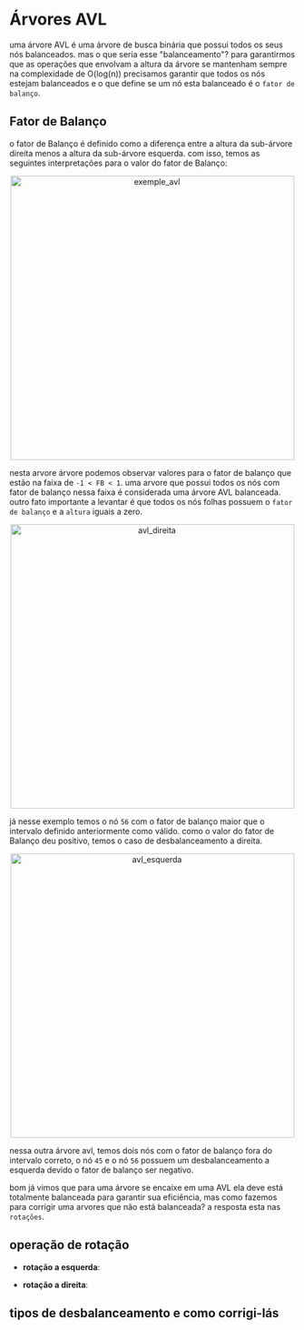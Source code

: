 # Árvores AVL

uma árvore AVL é uma árvore de busca binária que possui todos os seus nós balanceados. mas o que seria esse "balanceamento"? para garantirmos que as operações que envolvam a altura da árvore se mantenham sempre na complexidade de O(log(n)) precisamos garantir que todos os nós estejam balanceados e o que define se um nó esta balanceado é o `fator de balanço`.

## Fator de Balanço 

o fator de Balanço é definido como a diferença entre a altura da sub-árvore direita menos a altura da sub-árvore esquerda. com isso, temos as seguintes interpretações para o valor do fator de Balanço:

<p align="center">
  <img src="https://github.com/CarlosG18/edi_dca0208/blob/main/conteudos/arvores/exemplo_avl.png" alt="exemple_avl" width="500">
</p>

nesta arvore árvore podemos observar valores para o fator de balanço que estão na faixa de `-1 < FB < 1`. uma arvore que possui todos os nós com fator de balanço nessa faixa é considerada uma árvore AVL balanceada. outro fato importante a levantar é que todos os nós folhas possuem o `fator de balanço` e a `altura` iguais a zero.

<p align="center">
  <img src="https://github.com/CarlosG18/edi_dca0208/blob/main/conteudos/arvores/avl_direita.png" alt="avl_direita" width="500">
</p>

já nesse exemplo temos o nó `56` com o fator de balanço maior que o intervalo definido anteriormente como válido. como o valor do fator de Balanço deu positivo, temos o caso de desbalanceamento a direita.

<p align="center">
  <img src="https://github.com/CarlosG18/edi_dca0208/blob/main/conteudos/arvores/avl_esquerda.png" alt="avl_esquerda" width="500">
</p>

nessa outra árvore avl, temos dois nós com o fator de balanço fora do intervalo correto, o nó `45` e o nó `56` possuem um desbalanceamento a esquerda devido o fator de balanço ser negativo.

bom já vimos que para uma árvore se encaixe em uma AVL ela deve está totalmente balanceada para garantir sua eficiência, mas como fazemos para corrigir uma arvores que não está balanceada? a resposta esta nas `rotações`.

## operação de rotação

- **rotação a esquerda**:

- **rotação a direita**:

## tipos de desbalanceamento e como corrigi-lás
